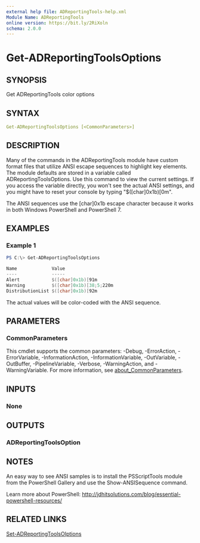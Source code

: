 ```yaml
---
external help file: ADReportingTools-help.xml
Module Name: ADReportingTools
online version: https://bit.ly/2RiXoln
schema: 2.0.0
---
```


# Get-ADReportingToolsOptions

## SYNOPSIS

Get ADReportingTools color options

## SYNTAX

```yaml
Get-ADReportingToolsOptions [<CommonParameters>]
```

## DESCRIPTION

Many of the commands in the ADReportingTools module have custom format files that utilize ANSI escape sequences to highlight key elements. The module defaults are stored in a variable called ADReportingToolsOptions. Use this command to view the current settings. If you access the variable directly, you won't see the actual ANSI settings, and you might have to reset your console by typing "$([char]0x1b)[0m".

The ANSI sequences use the [char]0x1b escape character because it works in both Windows PowerShell and PowerShell 7.

## EXAMPLES

### Example 1

```powershell
PS C:\> Get-ADReportingToolsOptions

Name             Value
----             -----
Alert            $([char]0x1b)[91m
Warning          $([char]0x1b)[38;5;220m
DistributionList $([char]0x1b)[92m
```

The actual values will be color-coded with the ANSI sequence.

## PARAMETERS

### CommonParameters

This cmdlet supports the common parameters: -Debug, -ErrorAction, -ErrorVariable, -InformationAction, -InformationVariable, -OutVariable, -OutBuffer, -PipelineVariable, -Verbose, -WarningAction, and -WarningVariable. For more information, see [about_CommonParameters](http://go.microsoft.com/fwlink/?LinkID=113216).

## INPUTS

### None

## OUTPUTS

### ADReportingToolsOption

## NOTES

An easy way to see ANSI samples is to install the PSScriptTools module from the PowerShell Gallery and use the Show-ANSISequence command.

Learn more about PowerShell: http://jdhitsolutions.com/blog/essential-powershell-resources/

## RELATED LINKS

[Set-ADReportingToolsOIptions](Set-ADReportingToolsOptions.md)
